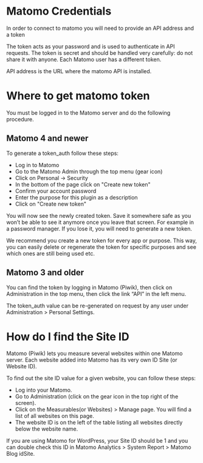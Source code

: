# Matomo Credentials

In order to connect to matomo you will need to provide an API address and a token

The token acts as your password and is used to authenticate in API requests. The token is secret and should be handled
very carefully: do not share it with anyone. Each Matomo user has a different token.

API address is the URL where the matomo API is installed.

# Where to get matomo token

You must be logged in to the Matomo server and do the following procedure.

## Matomo 4 and newer

To generate a token_auth follow these steps:

* Log in to Matomo
* Go to the Matomo Admin through the top menu (gear icon)
* Click on Personal -> Security
* In the bottom of the page click on "Create new token"
* Confirm your account password
* Enter the purpose for this plugin as a description
* Click on "Create new token"

You will now see the newly created token. Save it somewhere safe as you won’t be able to see it anymore once you leave
that screen. For example in a password manager. If you lose it, you will need to generate a new token.

We recommend you create a new token for every app or purpose. This way, you can easily delete or regenerate the token
for specific purposes and see which ones are still being used etc.

## Matomo 3 and older

You can find the token by logging in Matomo (Piwik), then click on Administration in the top menu, then click the link
“API” in the left menu.

The token_auth value can be re-generated on request by any user under Administration > Personal Settings.

# How do I find the Site ID

Matomo (Piwik) lets you measure several websites within one Matomo server. Each website added into Matomo has its very
own ID Site (or Website ID).

To find out the site ID value for a given website, you can follow these steps:

* Log into your Matomo.
* Go to Administration (click on the gear icon in the top right of the screen).
* Click on the Measurables(or Websites) > Manage page. You will find a list of all websites on this page.
* The website ID is on the left of the table listing all websites directly below the website name.

If you are using Matomo for WordPress, your Site ID should be 1 and you can double check this ID in Matomo Analytics >
System Report > Matomo Blog idSite.
